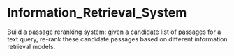 # Information_Retrieval_System
Build a passage reranking system: given a candidate list of passages for a text query,  re-rank these candidate passages based on different information retrieval models.
